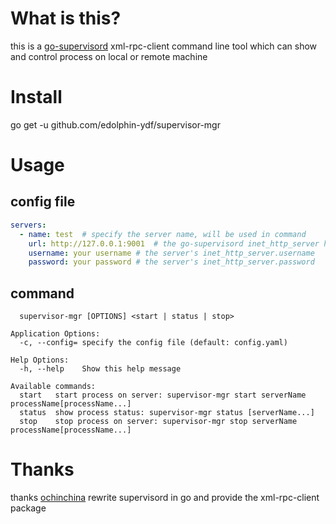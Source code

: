 
# What is this?

this is a [go-supervisord](https://github.com/ochinchina/supervisord) xml-rpc-client command line tool which can show and control process on local or remote machine

# Install

go get -u github.com/edolphin-ydf/supervisor-mgr

# Usage

## config file

```yaml
servers:
  - name: test  # specify the server name, will be used in command
    url: http://127.0.0.1:9001  # the go-supervisord inet_http_server host port, the schema "http://" is required
    username: your username # the server's inet_http_server.username
    password: your password # the server's inet_http_server.password
```

## command
```
  supervisor-mgr [OPTIONS] <start | status | stop>

Application Options:
  -c, --config= specify the config file (default: config.yaml)

Help Options:
  -h, --help    Show this help message

Available commands:
  start   start process on server: supervisor-mgr start serverName processName[processName...]
  status  show process status: supervisor-mgr status [serverName...]
  stop    stop process on server: supervisor-mgr stop serverName processName[processName...]

```

# Thanks

thanks [ochinchina](https://github.com/ochinchina) rewrite supervisord in go and provide the xml-rpc-client package
